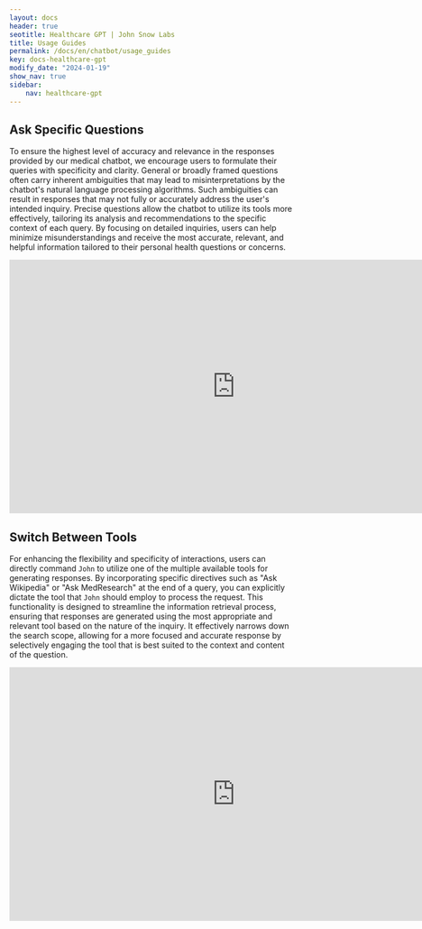 ```yaml
---
layout: docs
header: true
seotitle: Healthcare GPT | John Snow Labs
title: Usage Guides
permalink: /docs/en/chatbot/usage_guides
key: docs-healthcare-gpt
modify_date: "2024-01-19"
show_nav: true
sidebar:
    nav: healthcare-gpt
---
```


## Ask Specific Questions

To ensure the highest level of accuracy and relevance in the responses provided by our medical chatbot, we encourage users to formulate their queries with specificity and clarity. General or broadly framed questions often carry inherent ambiguities that may lead to misinterpretations by the chatbot's natural language processing algorithms. Such ambiguities can result in responses that may not fully or accurately address the user's intended inquiry. Precise questions allow the chatbot to utilize its tools more effectively, tailoring its analysis and recommendations to the specific context of each query. By focusing on detailed inquiries, users can help minimize misunderstandings and receive the most accurate, relevant, and helpful information tailored to their personal health questions or concerns.

<iframe width="800" height="450" src="https://www.youtube.com/embed/bbZN-kgs-5M?si=AggX9XRAxTmVTKJp&hd=1" title="YouTube video player" frameborder="0" allow="accelerometer; autoplay; clipboard-write; encrypted-media; gyroscope; picture-in-picture; web-share" allowfullscreen></iframe>

## Switch Between Tools 

For enhancing the flexibility and specificity of interactions, users can directly command `John` to utilize one of the multiple available tools for generating responses. By incorporating specific directives such as "Ask Wikipedia" or "Ask MedResearch" at the end of a query, you can explicitly dictate the tool that `John` should employ to process the request. This functionality is designed to streamline the information retrieval process, ensuring that responses are generated using the most appropriate and relevant tool based on the nature of the inquiry. It effectively narrows down the search scope, allowing for a more focused and accurate response by selectively engaging the tool that is best suited to the context and content of the question. 


<iframe width="800" height="450" src="https://www.youtube.com/embed/nGbnXWNJeH0?si=5gt95VwLe6ATSCeO&hd=1" title="YouTube video player" frameborder="0" allow="accelerometer; autoplay; clipboard-write; encrypted-media; gyroscope; picture-in-picture; web-share" allowfullscreen></iframe>